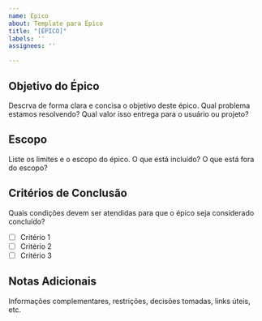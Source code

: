 ```yaml
---
name: Épico
about: Template para Épico
title: "[ÉPICO]"
labels: ''
assignees: ''

---
```


## Objetivo do Épico
Descrva de forma clara e concisa o objetivo deste épico. Qual problema
estamos resolvendo? Qual valor isso entrega para o usuário ou projeto?

## Escopo
Liste os limites e o escopo do épico. O que está incluído? O que está fora do
escopo?

## Critérios de Conclusão
Quais condições devem ser atendidas para que o épico seja considerado
concluído?
- [ ] Critério 1
- [ ] Critério 2
- [ ] Critério 3

## Notas Adicionais
Informações complementares, restrições, decisões tomadas, links úteis, etc.
